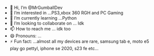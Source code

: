 - 👋 Hi, I’m @MrGumballDev
- 👀 I’m interested in ...PS3,xbox 360 RGH and PC Gaming
- 🌱 I’m currently learning ...Python
- 💞️ I’m looking to collaborate on ... Idk
- 📫 How to reach me ... idk too
- 😄 Pronouns: ...
- ⚡ Fun fact: ...almost all my devices are rare, samsung tab e, moto e5 play go pettyl, iphone se 2020, s23 fe etc...

<!---
MrGumballDev/MrGumballDev is a ✨ special ✨ repository because its `README.md` (this file) appears on your GitHub profile.
You can click the Preview link to take a look at your changes.
--->

